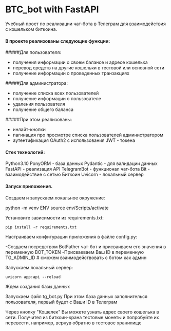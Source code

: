 # BTC_bot with FastAPI
Учебный проет по реализации чат-бота в Телеграм для взаимодействия с кошельком биткоина.

#### В проекте реализованы следующие функции:
#####Для пользователя:
- получения информации о своем балансе и адресе кошелька
- перевод средств на другие кошельки в тестовой или основной сети
- получение информации о проведенных транзакциях

#####Для администратора:
- получение списка всех пользователей
- получение информации о пользователе
- удаления пользователя 
- получение общего баланса

#####При этом реализованы:
- инлайт-кнопки
- пагинация про просмотре списка пользователей администратором
- аутентификация OAuth2 c использования JWT - токена


#### Стек технологий:
Python3.10
PonyORM - база данных
Pydantic - для валидации данных
FastAPI - реализация API
TelegramBot - функционал чат-бота
Bit - взаимодействие с сетью Биткоин
Uvicorn - локальный сервер


#### Запуск приложения.

Создаем и запускаем локальное окружение:

python -m venv ENV 
source env/Scripts/activate

Установите зависимости из requirements.txt:

`pip install -r requirements.txt`

Настраиваем конфигурации приложения в файле config.py:

-Создаем посредством BotFather чат-бот и присваиваем его значения в переменную BOT_TOKEN
-Присваеваем Ваш ID в переменную TG_ADMIN_ID # сможем взаимодействовать с ботом как админ

Запускаем локальный сервер:

`uvicorn app:api --reload`

Ждем создания базы данных

Запускаем файл tg_bot.py
При этом база данных заполнителься пользователя, первый будет с Ваши ID в Телеграм

Через кнопку "Кошелек" Вы можете узнать адрес своего кошелька в сети.
Получител из биткоин-крана тестовые монеты и попробуйте их перевести, например, вернув обратно в тестовое хранилище




